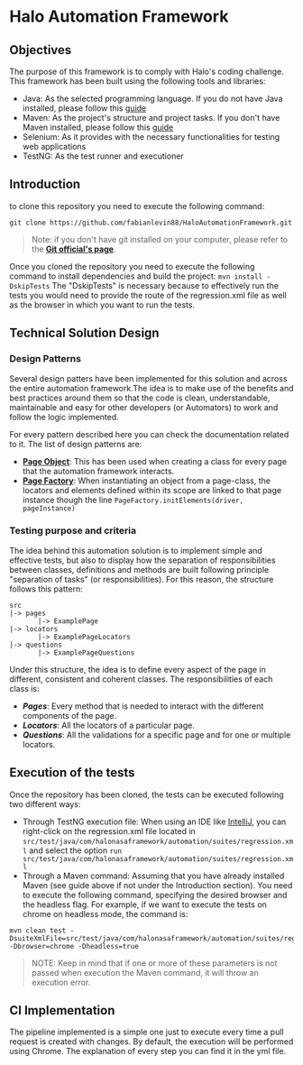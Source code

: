 # Halo Automation Framework

## Objectives
The purpose of this framework is to comply with Halo's coding challenge. This framework has been built using the following tools and libraries:
* Java: As the selected programming language. If you do not have Java installed, please follow this [guide](https://www.java.com/en/download/help/download_options.html)
* Maven: As the project's structure and project tasks. If you don't have Maven installed, please follow this [guide](https://maven.apache.org/install)
* Selenium: As it provides with the necessary functionalities for testing web applications
* TestNG: As the test runner and executioner

## Introduction
to clone this repository you need to execute the following command:
```
git clone https://github.com/fabianlevin88/HaloAutomationFramework.git
```
> Note: if you don't have git installed on your computer, please refer to the **[Git official's page](https://git-scm.com/)**.

Once you cloned the repository you need to execute the following command to install dependencies and build the project:
`mvn install -DskipTests` The "DskipTests" is necessary because to effectively run the tests you would need to provide the route of the regression.xml file as well as the browser in which you want to run the tests.

## Technical Solution Design
### Design Patterns
Several design patters have been implemented for this solution and across the entire automation framework.The idea is to make use of the benefits and best practices around them so that the code is clean, understandable, maintainable and easy for other developers (or Automators) to work and follow the logic implemented.

For every pattern described here you can check the documentation related to it. The list of design patterns are:
* **[Page Object](https://www.selenium.dev/documentation/test_practices/encouraged/page_object_models/)**: This has been used when creating a class for every page that the automation framework interacts.
* **[Page Factory](https://www.seleniumeasy.com/selenium-tutorials/page-factory-pattern-in-selenium-webdriver)**: When instantiating an object from a page-class, the locators and elements defined within its scope are linked to that page instance though the line
`
PageFactory.initElements(driver, pageInstance)
`

### Testing purpose and criteria
The idea behind this automation solution is to implement simple and effective tests, but also to display how the separation of responsibilities between classes, definitions and methods are built following
principle "separation of tasks" (or responsibilities).
For this reason, the structure follows this pattern:
```
src
|-> pages
       |-> ExamplePage
|-> locators
       |-> ExamplePageLocators
|-> questions
       |-> ExamplePageQuestions 
```
Under this structure, the idea is to define every aspect of the page in different, consistent and coherent classes. The responsibilities of each class is:
* ***Pages***: Every method that is needed to interact with the different components of the page.
* ***Locators***: All the locators of a particular page.
* ***Questions***: All the validations for a specific page and for one or multiple locators.

## Execution of the tests
Once the repository has been cloned, the tests can be executed following two different ways:
* Through TestNG execution file: When using an IDE like [IntelliJ](https://www.jetbrains.com/es-es/idea/), you can right-click on the regression.xml file located in `src/test/java/com/halonasaframework/automation/suites/regression.xml` and select the option `run src/test/java/com/halonasaframework/automation/suites/regression.xml`
* Through a Maven command: Assuming that you have already installed Maven (see guide above if not under the Introduction section). You need to execute the following command, specifying the desired browser and the headless flag. For example, if we want to execute the tests on chrome on headless mode, the command is:
```
mvn clean test -DsuiteXmlFile=src/test/java/com/halonasaframework/automation/suites/regression.xml -Dbrowser=chrome -Dheadless=true
```
> NOTE: Keep in mind that if one or more of these parameters is not passed when execution the Maven command, it will throw an execution error.

## CI Implementation
The pipeline implemented is a simple one just to execute every time a pull request is created with changes. By default, the execution will be performed using Chrome. The explanation of every step you can find it in the yml file.




